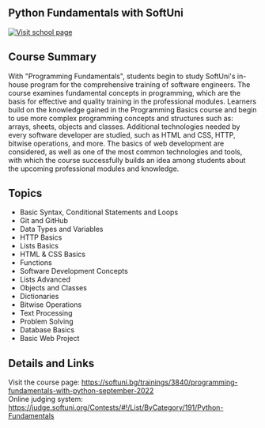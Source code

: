 ## Python Fundamentals with SoftUni

[![Visit school page](https://softuni.bg/content/images/svg-logos/software-university-logo.svg)](https://softuni.bg/)

## Course Summary
With "Programming Fundamentals", students begin to study SoftUni's in-house program for the comprehensive training of software engineers. The course examines fundamental concepts in programming, which are the basis for effective and quality training in the professional modules. Learners build on the knowledge gained in the Programming Basics course and begin to use more complex programming concepts and structures such as: arrays, sheets, objects and classes. Additional technologies needed by every software developer are studied, such as HTML and CSS, HTTP, bitwise operations, and more. The basics of web development are considered, as well as one of the most common technologies and tools, with which the course successfully builds an idea among students about the upcoming professional modules and knowledge.

## Topics
* Basic Syntax, Conditional Statements and Loops
* Git and GitHub
* Data Types and Variables
* HTTP Basics
* Lists Basics
* HTML & CSS Basics
* Functions
* Software Development Concepts
* Lists Advanced
* Objects and Classes
* Dictionaries
* Bitwise Operations
* Text Processing
* Problem Solving
* Database Basics
* Basic Web Project

## Details and Links
Visit the course page: https://softuni.bg/trainings/3840/programming-fundamentals-with-python-september-2022  
Online judging system: https://judge.softuni.org/Contests/#!/List/ByCategory/191/Python-Fundamentals
